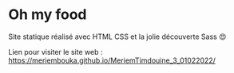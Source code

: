 # Oh my food
Site statique réalisé avec HTML CSS et la jolie découverte Sass :heart_eyes:  

Lien pour visiter le site web : https://meriembouka.github.io/MeriemTimdouine_3_01022022/
